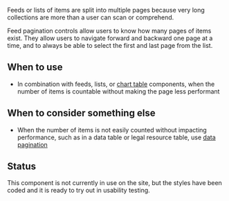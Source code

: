 Feeds or lists of items are split into multiple pages because very long collections are more than a user can scan or comprehend.

Feed pagination controls allow users to know how many pages of items exist. They allow users to navigate forward and backward one page at a time, and to always be able to select the first and last page from the list.

## When to use
- In combination with feeds, lists, or [chart table](/components/detail/chart-table) components, when the number of items is countable without making the page less performant

## When to consider something else
- When the number of items is not easily counted without impacting performance, such as in a data table or legal resource table, use [data pagination](/components/detail/data-pagination)

## Status
This component is not currently in use on the site, but the styles have been coded and it is ready to try out in usability testing.
